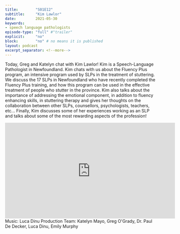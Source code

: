 ```yaml
---
title:        "S01E12"
subtitle:     "Kim Lawlor"
date:         2021-05-30
keywords:
- speech language pathologists
episode-type: "full" #"trailer"
explicit:     "no"
block:        "no" # no means it is published
layout: podcast
excerpt_separator: <!--more-->
---
```

Today, Greg and Katelyn chat with Kim Lawlor!
Kim is a Speech-Language Pathologist in Newfoundland. Kim chats with us about the Fluency Plus program, an intensive program used by SLPs in the treatment of stuttering. We discuss the 17 SLPs in Newfoundland who have recently completed the Fluency Plus training, and how this program can be used in the effective treatment of people who stutter in the province. Kim also talks about the importance of addressing the emotional component, in addition to fluency enhancing skills, in stuttering therapy and gives her thoughts on the collaboration between other SLPs, counsellors, psychologists, teachers, etc... Finally, Kim discusses some of her experiences working as an SLP and talks about some of the most rewarding aspects of the profession!
<!--more-->
<iframe width="560" height="315" src="https://www.youtube.com/embed/cnCfPQBgK54" title="YouTube video player" frameborder="0" allow="accelerometer; autoplay; clipboard-write; encrypted-media; gyroscope; picture-in-picture" allowfullscreen></iframe>
<!--more-->
Music: Luca Dinu
Production Team: Katelyn Mayo, Greg O'Grady, Dr. Paul De Decker, Luca Dinu, Emily Murphy  
